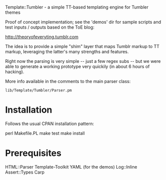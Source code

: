 
Template::Tumbler - a simple TT-based templating engine for Tumbler themes

Proof of concept implementation; see the 'demos' dir for sample scripts 
and test inputs / outputs based on the ToE blog:
  
  <http://theoryofeveryting.tumblr.com>

The idea is to provide a simple "shim" layer that maps Tumblr markup
to TT markup, leveraging the latter's many strengths and features. 

Right now the parsing is very simple -- just a few regex subs -- 
but we were able to generate a working prototype very quickily (in about
6 hours of hacking).

More info available in the comments to the main parser class: 

    lib/Template/Tumbler/Parser.pm

Installation
============

Follows the usual CPAN installation pattern:
  
   perl Makefile.PL
   make test
   make install

Prerequisites
=============
  
  HTML::Parser
  Template-Toolkit
  YAML (for the demos) 
  Log::Inline 
  Assert::Types 
  Carp






